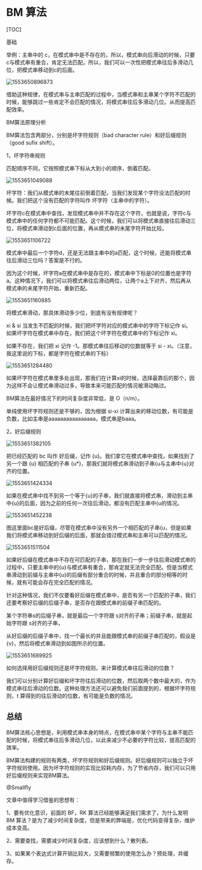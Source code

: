 # BM 算法

[TOC]

基础

举例：主串中的 c，在模式串中是不存在的，所以，模式串向后滑动的时候，只要c与模式串有重合，肯定无法匹配。所以，我们可以一次性把模式串往后多滑动几位，把模式串移动到c的后面。

![1553650896873](D:\Documents\笔记本\offer学习复习\BF-RK-BM-字符串匹配\1553650896873.png)

借助这种规律，在模式串与主串匹配的过程中，当模式串和主串某个字符不匹配的时候，能够跳过一些肯定不会匹配的情况，将模式串往后多滑动几位。从而提高匹配效率。

BM算法原理分析

BM算法包含两部分，分别是坏字符规则（bad character rule）和好后缀规则（good sufix shift）。

1，坏字符串规则

匹配顺序不同，它按照模式串下标从大到小的顺序，倒着匹配。

![1553651049088](D:\Documents\笔记本\offer学习复习\BF-RK-BM-字符串匹配\1553651049088.png)

坏字符：我们从模式串的末尾往前倒着匹配，当我们发现某个字符没法匹配的时候。我们把这个没有匹配的字符叫作 坏字符（主串中的字符）。

坏字符c在模式串中查找，发现模式串中并不存在这个字符，也就是说，字符c与模式串中的任何字符都不可能匹配。这个时候，我们可以将模式串直接往后滑动三位，将模式串滑动到c后面的位置，再从模式串的未尾字符开始比较。

![1553651106722](D:\Documents\笔记本\offer学习复习\BF-RK-BM-字符串匹配\1553651106722.png)

模式串中最后一个字符d，还是无法跟主串中的a匹配，这个时候，还能将模式串往后滑动三位吗？答案是不行的。

因为这个时候，坏字符a在模式串中是存在的，模式串中下标是0的位置也是字符a。这种情况下，我们可以将模式串往后滑动两位，让两个a上下对齐，然后再从模式串的未尾字符开始，重新匹配。

![1553651160885](D:\Documents\笔记本\offer学习复习\BF-RK-BM-字符串匹配\1553651160885.png)

将模式串滑动，那具体滑动多少位，到底有没有规律呢？

xi & si 当发生不匹配的时候，我们把坏字符对应的模式串中的字符下标记作 si。如果坏字符在模式串中存在，我们把这个坏字符在模式串中的下标记作 xi。

如果不存在，我们把 xi 记作 -1。那模式串往后移动的位数就等于 si - xi。（注意，我这里说的下标，都是字符在模式串的下标）

![1553651284480](D:\Documents\笔记本\offer学习复习\BF-RK-BM-字符串匹配\1553651284480.png)

如果坏字符在模式串里多处出现，那我们在计算xi的时候，选择最靠后的那个，因为这样不会让模式串滑动过多，导致本来可能匹配的情况被滑动略过。

BM算法在最好情况下的时间复杂度非常低，是 O（n/m）。

单纯使用坏字符规则还是不够的，因为根据 si-xi 计算出来的移动位数，有可能是负数，比如主串是aaaaaaaaaaaaaaaa，模式串是baaa。

2，好后缀规则

![1553651382105](D:\Documents\笔记本\offer学习复习\BF-RK-BM-字符串匹配\1553651382105.png)

把已经匹配的 bc 叫作 好后缀，记作 {u}。我们拿它在模式串中查找，如果找到了另一个跟 {u} 相匹配的子串 {u*}，那我们就将模式串滑动到子串{u与主串中{u}对齐的位置。

![1553651424334](D:\Documents\笔记本\offer学习复习\BF-RK-BM-字符串匹配\1553651424334.png)

如果在模式串中找不到另一个等于{u}的子串，我们就直接将模式串，滑动到主串中{u}的后面，因为之前的任何一次往后滑动，都没有匹配主串中{u的情况。

![1553651452238](D:\Documents\笔记本\offer学习复习\BF-RK-BM-字符串匹配\1553651452238.png)

图这里面bc是好后缀，尽管在模式串中没有另外一个相匹配的子串{u，但是如果我们将模式串移动到好后缀的后面，那就会错过模式串和主串可以匹配的情况。

![1553651511504](D:\Documents\笔记本\offer学习复习\BF-RK-BM-字符串匹配\1553651511504.png)

如果好后缀在模式串中不存在可匹配的子串，那在我们一步一步往后滑动模式串的过程中，只要主串中的{u}与模式串有重合，那肯定就无法完全匹配。但是当模式串滑动到前缀与主串中{u}的后缀有部分重合的时候，并且重合的部分相等的时候，就有可能会存在完全匹配的情况。

针对这种情况，我们不仅要看好后缀在模式串中，是否有另一个匹配的子串，我们还要考察好后缀的后缀子串，是否存在跟模式串的前缀子串匹配的。

某个字符串s的后缀子串，就是最后一个字符跟 s对齐的子串；前缀子串，就是起始字符跟 s对齐的子串，

从好后缀的后缀子串中，找一个最长的并且能跟模式串的前缀子串匹配的，假设是{v}，然后将模式串滑动到如图所示的位置。

![1553651689925](D:\Documents\笔记本\offer学习复习\BF-RK-BM-字符串匹配\1553651689925.png)

如何选择用好后缀规则还是坏字符规则，来计算模式串往后滑动的位数？

我们可以分别计算好后缀和坏字符往后滑动的位数，然后取两个数中最大的，作为模式串往后滑动的位数。这种处理方法还可以避免我们前面提到的，根据坏字符规则，t 算得到的往后滑动的位数，有可能是负数的情况。

## 总结

BM算法核心思想是，利用模式串本身的特点，在模式串中某个字符与主串不能匹配的时候，将模式串往后多滑动几位，以此来减少不必要的字符比较，提高匹配的效率。

BM算法构建的规则有两类，坏字符规则和好后缀规则。好后缀规则可以独立于坏字符规则使用。因为坏字符规则的实现比较耗内存，为了节省内存，我们可以只用好后缀规则来实现BM算法。

@Smallfly

文章中值得学习借鉴的思想有：

1、要有优化意识，前面的 BF，RK 算法已经能够满足我们需求了，为什么发明 BM 算法？是为了减少时间复杂度，但是带来的弊端是，优化代码变得复杂，维护成本变高。

2、需要查找，需要减少时间复杂度，应该想到什么？散列表。

3、如果某个表达式计算开销比较大，又需要频繁的使用怎么办？预处理，并缓存。  